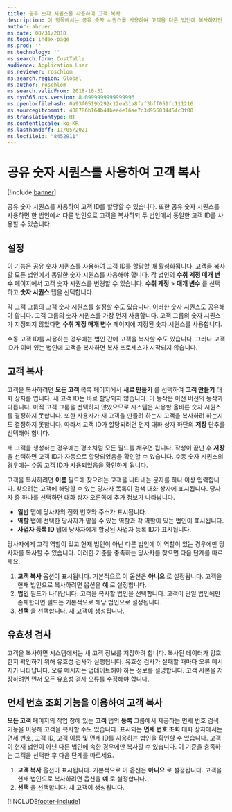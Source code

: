 ```yaml
---
title: 공유 숫자 시퀀스를 사용하여 고객 복사
description: 이 항목에서는 공유 숫자 시퀀스를 사용하여 고객을 다른 법인에 복사하지만 고객 ID는 그대로 유지하는 방법에 대해 설명합니다.
author: abruer
ms.date: 08/31/2018
ms.topic: index-page
ms.prod: ''
ms.technology: ''
ms.search.form: CustTable
audience: Application User
ms.reviewer: roschlom
ms.search.region: Global
ms.author: roschlom
ms.search.validFrom: 2018-10-31
ms.dyn365.ops.version: 8.0999999999999996
ms.openlocfilehash: 0a93f0519b292c12ea31a8faf3bff051fc111216
ms.sourcegitcommit: 408786b164b44bee4e16ae7c3d956034d54c3f80
ms.translationtype: HT
ms.contentlocale: ko-KR
ms.lasthandoff: 11/05/2021
ms.locfileid: "8452911"
---
```

# <a name="copy-customers-by-using-shared-number-sequences"></a>공유 숫자 시퀀스를 사용하여 고객 복사

[!include [banner](../includes/banner.md)]

공유 숫자 시퀀스를 사용하여 고객 ID를 할당할 수 있습니다. 또한 공유 숫자 시퀀스를 사용하면 한 법인에서 다른 법인으로 고객을 복사하되 두 법인에서 동일한 고객 ID를 사용할 수 있습니다.

## <a name="setup"></a>설정

이 기능은 공유 숫자 시퀀스를 사용하여 고객 ID를 할당할 때 활성화됩니다. 고객을 복사할 모든 법인에서 동일한 숫자 시퀀스를 사용해야 합니다. 각 법인의 **수취 계정 매개 변수** 페이지에서 고객 숫자 시퀀스를 변경할 수 있습니다. **수취 계정** \> **매개 변수** 를 선택하고 **숫자 시퀀스** 탭을 선택합니다.

각 고객 그룹의 고객 숫자 시퀀스를 설정할 수도 있습니다. 이러한 숫자 시퀀스도 공유해야 합니다. 고객 그룹의 숫자 시퀀스를 가장 먼저 사용합니다. 고객 그룹의 숫자 시퀀스가 지정되지 않았다면 **수취 계정 매개 변수** 페이지에 지정된 숫자 시퀀스를 사용합니다.

수동 고객 ID를 사용하는 경우에는 법인 간에 고객을 복사할 수도 있습니다. 그러나 고객 ID가 이미 있는 법인에 고객을 복사하면 복사 프로세스가 시작되지 않습니다.

## <a name="copy-a-customer"></a>고객 복사

고객을 복사하려면 **모든 고객** 목록 페이지에서 **새로 만들기** 를 선택하여 **고객 만들기** 대화 상자를 엽니다. 새 고객 ID는 바로 할당되지 않습니다. 이 동작은 이전 버전의 동작과 다릅니다. 아직 고객 그룹을 선택하지 않았으므로 시스템은 사용할 올바른 숫자 시퀀스를 결정하지 못합니다. 또한 사용자가 새 고객을 만들려 하는지 고객을 복사하려 하는지도 결정하지 못합니다. 따라서 고객 ID가 할당되려면 먼저 대화 상자 하단의 **저장** 단추를 선택해야 합니다.

새 고객을 생성하는 경우에는 평소처럼 모든 필드를 채우면 됩니다. 작성이 끝난 후 **저장** 을 선택하면 고객 ID가 자동으로 할당되었음을 확인할 수 있습니다. 수동 숫자 시퀀스의 경우에는 수동 고객 ID가 사용되었음을 확인하게 됩니다.

고객을 복사하려면 **이름** 필드에 찾으려는 고객을 나타내는 문자를 하나 이상 입력합니다. 찾으려는 고객에 해당할 수 있는 당사자 목록이 검색 대화 상자에 표시됩니다. 당사자 중 하나를 선택하면 대화 상자 오른쪽에 추가 정보가 나타납니다.

- **일반** 탭에 당사자의 전화 번호와 주소가 표시됩니다.
- **역할** 탭에 선택한 당사자가 맡을 수 있는 역할과 각 역할이 있는 법인이 표시됩니다.
- **사업자 등록 ID** 탭에 당사자에게 할당된 사업자 등록 ID가 표시됩니다.

당사자에게 고객 역할이 있고 현재 법인이 아닌 다른 법인에 이 역할이 있는 경우에만 당사자를 복사할 수 있습니다. 이러한 기준을 충족하는 당사자를 찾으면 다음 단계를 따르세요.

1. **고객 복사** 옵션이 표시됩니다. 기본적으로 이 옵션은 **아니요** 로 설정됩니다. 고객을 현재 법인으로 복사하려면 옵션을 **예** 로 설정합니다. 
2. **법인** 필드가 나타납니다. 고객을 복사할 법인을 선택합니다. 고객이 단일 법인에만 존재한다면 필드는 기본적으로 해당 법인으로 설정됩니다.
3. **선택** 을 선택합니다. 새 고객이 생성됩니다.

## <a name="validation"></a>유효성 검사

고객을 복사하면 시스템에서는 새 고객 정보를 저장하려 합니다. 복사된 데이터가 양호한지 확인하기 위해 유효성 검사가 실행됩니다. 유효성 검사가 실패할 때마다 오류 메시지가 나타납니다. 오류 메시지는 업데이트해야 하는 정보를 설명합니다. 고객 사본을 저장하려면 먼저 모든 유효성 검사 오류를 수정해야 합니다.

## <a name="copy-a-customer-by-using-tax-exempt-number-search-feature"></a>면세 번호 조회 기능을 이용하여 고객 복사

**모든 고객** 페이지의 작업 창에 있는 **고객** 탭의 **등록** 그룹에서 제공하는 면세 번호 검색 기능을 이용해 고객을 복사할 수도 있습니다. 표시되는 **면세 번호 조회** 대화 상자에서는 면세 번호, 고객 ID, 고객 이름 및 면세 ID를 사용하는 법인을 확인할 수 있습니다. 고객이 현재 법인이 아닌 다른 법인에 속한 경우에만 복사할 수 있습니다. 이 기준을 충족하는 고객을 선택한 후 다음 단계를 따르세요.

1. **고객 복사** 옵션이 표시됩니다. 기본적으로 이 옵션은 **아니요** 로 설정됩니다. 고객을 현재 법인으로 복사하려면 옵션을 **예** 로 설정합니다. 
2. **선택** 을 선택합니다. 새 고객이 생성됩니다.


[!INCLUDE[footer-include](../../includes/footer-banner.md)]

